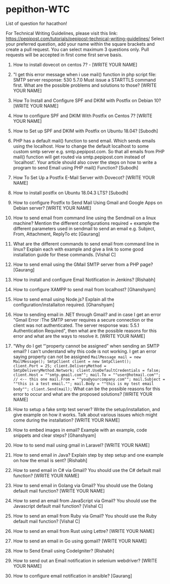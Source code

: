 # pepithon-WTC

List of question for hacathon!

For Technical Writing Guidelines, please visit this link: https://pepipost.com/tutorials/pepipost-technical-writing-guidelines/
Select your preferred question, add your name within the square brackets and create a pull request. You can select maximum 3 questions only. Pull requests will be accepted in first come first serve basis.

1. How to install dovecot on centos 7? - [WRITE YOUR NAME]

2. "I get this error message when i use mail() function in php script file: SMTP server response: 530 5.7.0 Must issue a STARTTLS command first. What are the possible problems and solutions to those? [WRITE YOUR NAME]

3. How To Install and Configure SPF and DKIM with Postfix on Debian 10? [WRITE YOUR NAME]

4. How to configure SPF and DKIM With Postfix on Centos 7? [WRITE YOUR NAME]

5. How to Set up SPF and DKIM with Postfix on Ubuntu 18.04? [Subodh]

6. PHP has a default mail() function to send email. Which sends emails using the localhost. How to change the default localhost to some custom smtp server e.g. smtp.pepipost.com. So that all emails from PHP mail() function will get routed via smtp.pepipost.com instead of 'localhost'. Your article should also cover the steps on how to write a program to send Email using PHP mail() Function? [Subodh]

7. How To Set Up a Postfix E-Mail Server with Dovecot? [WRITE YOUR NAME]

8. How to install postfix on Ubuntu 18.04.3 LTS? [Subodh]

9. How to configure Postfix to Send Mail Using Gmail and Google Apps on Debian server? [WRITE YOUR NAME]

10. How to send email from command line using the Sendmail on a linux machine? Mention the different configurations required + example the different parameters used in sendmail to send an email e.g. Subject, From, Attachment, ReplyTo etc [Gaurang]

11. What are the different commands to send email from command line in linux? Explain each with example and give a link to some good installation guide for these commands. [Vishal C]

12. How to send email using the GMail SMTP server from a PHP page? [Gaurang]

13. How to install and configure Email Notification in Jenkins? [Rishabh]

14. How to configure XAMPP to send mail from localhost? [Ghanshyam]

15. How to send email using Node.js? Explain all the configuration/installaiton required. [Ghanshyam]

16. How to sending email in .NET through Gmail? and in case I get an error "Gmail Error :The SMTP server requires a secure connection or the client was not authenticated. The server response was: 5.5.1 Authentication Required", then what are the possible reasons for this error and what are the ways to resolve it. [WRITE YOUR NAME]

17. "Why do I get “'property cannot be assigned” when sending an SMTP email? I can't understand why this code is not working. I get an error saying property can not be assigned
`MailMessage mail = new MailMessage();
 SmtpClient client = new SmtpClient();            
 client.Port = 25;
 client.DeliveryMethod = SmtpDeliveryMethod.Network;
 client.UseDefaultCredentials = false;
 client.Host = ""smtp.gmail.com"";
 mail.To = ""user@hotmail.com""; // <-- this one
 mail.From = ""you@yourcompany.com"";
 mail.Subject = ""this is a test email."";
 mail.Body = ""this is my test email body"";
 client.Send(mail);`
What can be the possible reasons for this error to occur and what are the proposed solutions? [WRITE YOUR NAME]

18. How to setup a fake smtp test server? Write the setup/installation, and give example on how it works. Talk about various issues which might come during the installation? [WRITE YOUR NAME]

19. How to embed images in email? Example with an example, code snippets and clear steps? [Ghanshyam]

20. How to to send mail using gmail in Laravel? [WRITE YOUR NAME]

21. How to send email in Java? Explain step by step setup and one example on how the email is sent? [Rishabh]

22. How to send email in C# via Gmail? You should use the C# default mail function? [WRITE YOUR NAME]

23. How to send email in Golang via Gmail? You should use the Golang default mail function? [WRITE YOUR NAME]

24. How to send an email from JavaScript via Gmail? You should use the Javascript default mail function? [Vishal C]

25. How to send an email from Ruby via Gmail? You should use the Ruby default mail function? [Vishal C]

26. How to send an email from Rust using Lettre? [WRITE YOUR NAME]

27. How to send an email in Go using gomail? [WRITE YOUR NAME]

29. How to Send Email using CodeIgniter? [Rishabh]

30. How to send out an Email notification in selenium webdriver? [WRITE YOUR NAME]

31. How to configure email notification in ansible? [Gaurang]
